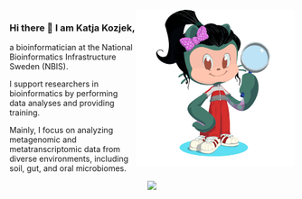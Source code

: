 <img align="right" src="octocat-1756813557337.png" width="280">


### Hi there 👋 I am Katja Kozjek, 

a bioinformatician at the National Bioinformatics Infrastructure Sweden (NBIS).


I support researchers in bioinformatics by performing data analyses and providing training.

Mainly, I focus on analyzing metagenomic and metatranscriptomic data from diverse environments, including soil, gut, and oral microbiomes. 



<p align="center">
  <a href="https://skillicons.dev">
    <img src="https://skillicons.dev/icons?i=git,github,docker,r,vscode&theme=dark" />
  </a>
</p>

